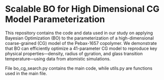 # Scalable BO for High Dimensional CG Model Parameterization

This repository contains the code and data used in our study on applying Bayesian Optimization (BO) to the parameterization of a high-dimensional coarse-grained (CG) model of the Pebax-1657 copolymer. We demonstrate that BO can efficiently optimize a 41-parameter CG model to reproduce key physical properties—density, radius of gyration, and glass transition temperature—using data from atomistic simulations.

File bo_cg_search.py contains the main code, while utils.py are functions used in the main file.


